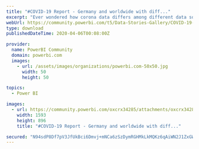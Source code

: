 ```yaml
---
title: "#COVID-19 Report - Germany and worldwide with diff..."
excerpt: "Ever wondered how corona data differs among different data sources? Yet another (but our own) customized visualisation of corona infections in Power"
webUrl: https://community.powerbi.com/t5/Data-Stories-Gallery/COVID-19-Report-Germany-and-worldwide-with-different-data/m-p/1009298
type: download
publishedDateTime: 2020-04-06T00:08:00Z

provider:
  name: PowerBI Community
  domain: powerbi.com
  images:
    - url: /assets/images/organizations/powerbi.com-50x50.jpg
      width: 50
      height: 50

topics:
  - Power BI

images:
  - url: https://community.powerbi.com/oxcrx34285/attachments/oxcrx34285/DataStoriesGallery/3686/1/thumbnail.png
    width: 1593
    height: 896
    title: "#COVID-19 Report - Germany and worldwide with diff..."

secured: "N94sdP8Df7pV3JfUkBci6Dmvj+mNCa6zSzDymRGHMkLkMQKz6qAiWN2J1ZxGWBIPdvMPQpx7YS7A126NIN8PpXqKyAzAk5XqZNPN0uxP9xB6/HZhVB+moMdKpVm9Opm+YF6zEyf8KyOF8R86n7Y+dfmqlwy7Ad2VqYHYE2T7osSg0wlWL4aqtW580JELR1cu7uvHXSsGhNvwDNQkVWLqMZW29g7KXJo9wLYz9dHyh0PHYKnrp3qSs7wFSXgUF66RVmgB538l6HvVbRQde8f1hxdeszr/6xZch2Xmfuq+5TdQ+XFldGuLslHkVNzKPZIF8MMumEaFZWFlaRjOjQdbHkpkWkggb3EcFD9zSukkqQZc2YLaBDja4G/JXrR7tSDL;PDLXaBE8nNHmEdCHOrr0ng=="
---
```


